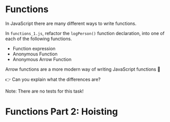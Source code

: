 # Functions

In JavaScript there are many different ways to write functions.

In `functions_1.js`, refactor the `logPerson()` function declaration, into one of each of the following functions.

- Function expression
- Anonymous Function
- Anonymous Arrow Function

Arrow functions are a more modern way of writing JavaScript functions 💜

👉 Can you explain what the differences are?

Note: There are no tests for this task!

# Functions Part 2: Hoisting
